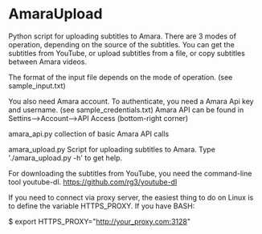 # AmaraUpload
Python script for uploading subtitles to Amara.
There are 3 modes of operation, depending on the source of the subtitles.
You can get the subtitles from YouTube, or upload subtitles from a file, or copy subtitles between Amara videos.

The format of the input file depends on the mode of operation.
(see sample_input.txt)

You also need Amara account. To authenticate, you need a Amara Api key and username.
(see sample_credentials.txt) 
Amara API can be found in Settins-->Account-->API Access (bottom-right corner)

amara_api.py    collection of basic Amara API calls


amara_upload.py     Script for uploading subtitles to Amara.
		Type './amara_upload.py -h' to get help.


For downloading the subtitles from YouTube, you need the command-line tool youtube-dl.
https://github.com/rg3/youtube-dl

If you need to connect via proxy server, the easiest thing to do on Linux is to define the variable HTTPS_PROXY.
If you have BASH:

$ export HTTPS_PROXY="http://your_proxy.com:3128"
